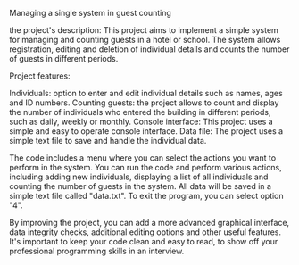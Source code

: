 Managing a single system in guest counting

the project's description:
This project aims to implement a simple system for managing and counting guests in a hotel or school. The system allows registration, editing and deletion of individual details and counts the number of guests in different periods.

Project features:

Individuals: option to enter and edit individual details such as names, ages and ID numbers.
Counting guests: the project allows to count and display the number of individuals who entered the building in different periods, such as daily, weekly or monthly.
Console interface: This project uses a simple and easy to operate console interface.
Data file: The project uses a simple text file to save and handle the individual data.

The code includes a menu where you can select the actions you want to perform in the system. You can run the code and perform various actions, including adding new individuals, displaying a list of all individuals and counting the number of guests in the system. All data will be saved in a simple text file called "data.txt". To exit the program, you can select option "4".

By improving the project, you can add a more advanced graphical interface, data integrity checks, additional editing options and other useful features. It's important to keep your code clean and easy to read, to show off your professional programming skills in an interview.
